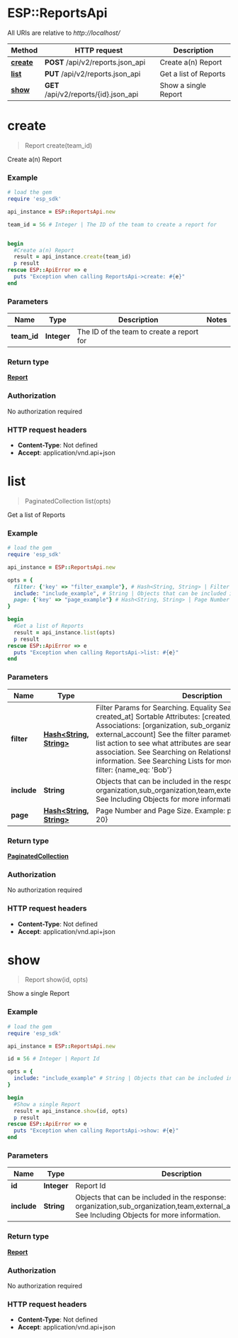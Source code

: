 # ESP::ReportsApi

All URIs are relative to *http://localhost/*

Method | HTTP request | Description
------------- | ------------- | -------------
[**create**](ReportsApi.md#create) | **POST** /api/v2/reports.json_api | Create a(n) Report
[**list**](ReportsApi.md#list) | **PUT** /api/v2/reports.json_api | Get a list of Reports
[**show**](ReportsApi.md#show) | **GET** /api/v2/reports/{id}.json_api | Show a single Report


# **create**
> Report create(team_id)

Create a(n) Report

### Example
```ruby
# load the gem
require 'esp_sdk'

api_instance = ESP::ReportsApi.new

team_id = 56 # Integer | The ID of the team to create a report for


begin
  #Create a(n) Report
  result = api_instance.create(team_id)
  p result
rescue ESP::ApiError => e
  puts "Exception when calling ReportsApi->create: #{e}"
end
```

### Parameters

Name | Type | Description  | Notes
------------- | ------------- | ------------- | -------------
 **team_id** | **Integer**| The ID of the team to create a report for | 

### Return type

[**Report**](Report.md)

### Authorization

No authorization required

### HTTP request headers

 - **Content-Type**: Not defined
 - **Accept**: application/vnd.api+json



# **list**
> PaginatedCollection list(opts)

Get a list of Reports

### Example
```ruby
# load the gem
require 'esp_sdk'

api_instance = ESP::ReportsApi.new

opts = { 
  filter: {'key' => "filter_example"}, # Hash<String, String> | Filter Params for Searching.  Equality Searchable Attributes: [id, created_at]   Sortable Attributes: [created_at, id] Searchable Associations: [organization, sub_organization, team, external_account] See the filter parameter of the association's list action to see what attributes are searchable on each association. See Searching on Relationships for more information. See Searching Lists for more information. Example: filter: {name_eq: 'Bob'}
  include: "include_example", # String | Objects that can be included in the response:  organization,sub_organization,team,external_account,alerts,stat  See Including Objects for more information.
  page: {'key' => "page_example"} # Hash<String, String> | Page Number and Page Size.  Example: page: {number: 1, size: 20}
}

begin
  #Get a list of Reports
  result = api_instance.list(opts)
  p result
rescue ESP::ApiError => e
  puts "Exception when calling ReportsApi->list: #{e}"
end
```

### Parameters

Name | Type | Description  | Notes
------------- | ------------- | ------------- | -------------
 **filter** | [**Hash&lt;String, String&gt;**](String.md)| Filter Params for Searching.  Equality Searchable Attributes: [id, created_at]   Sortable Attributes: [created_at, id] Searchable Associations: [organization, sub_organization, team, external_account] See the filter parameter of the association&#39;s list action to see what attributes are searchable on each association. See Searching on Relationships for more information. See Searching Lists for more information. Example: filter: {name_eq: &#39;Bob&#39;} | [optional] 
 **include** | **String**| Objects that can be included in the response:  organization,sub_organization,team,external_account,alerts,stat  See Including Objects for more information. | [optional] 
 **page** | [**Hash&lt;String, String&gt;**](String.md)| Page Number and Page Size.  Example: page: {number: 1, size: 20} | [optional] 

### Return type

[**PaginatedCollection**](PaginatedCollection.md)

### Authorization

No authorization required

### HTTP request headers

 - **Content-Type**: Not defined
 - **Accept**: application/vnd.api+json



# **show**
> Report show(id, opts)

Show a single Report

### Example
```ruby
# load the gem
require 'esp_sdk'

api_instance = ESP::ReportsApi.new

id = 56 # Integer | Report Id

opts = { 
  include: "include_example" # String | Objects that can be included in the response:  organization,sub_organization,team,external_account,alerts,stat  See Including Objects for more information.
}

begin
  #Show a single Report
  result = api_instance.show(id, opts)
  p result
rescue ESP::ApiError => e
  puts "Exception when calling ReportsApi->show: #{e}"
end
```

### Parameters

Name | Type | Description  | Notes
------------- | ------------- | ------------- | -------------
 **id** | **Integer**| Report Id | 
 **include** | **String**| Objects that can be included in the response:  organization,sub_organization,team,external_account,alerts,stat  See Including Objects for more information. | [optional] 

### Return type

[**Report**](Report.md)

### Authorization

No authorization required

### HTTP request headers

 - **Content-Type**: Not defined
 - **Accept**: application/vnd.api+json



